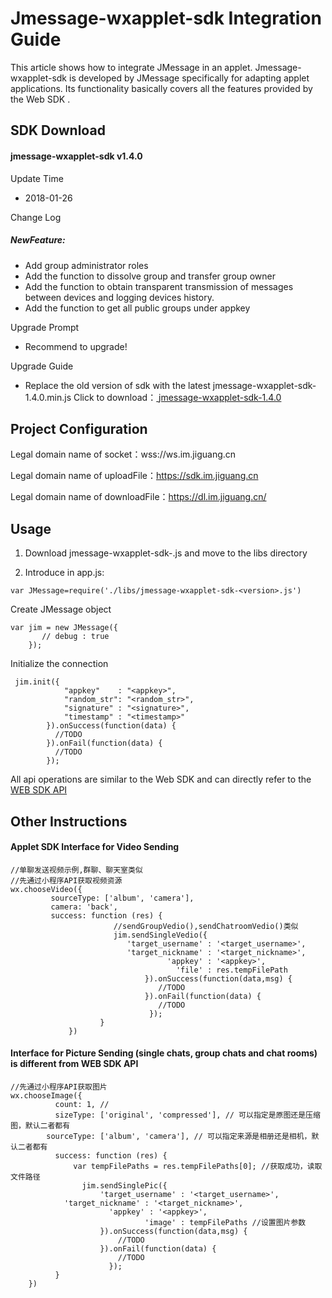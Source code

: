 # Jmessage-wxapplet-sdk Integration Guide

This article shows how to integrate JMessage in an applet. Jmessage-wxapplet-sdk is developed by JMessage specifically for adapting applet applications. Its functionality basically covers all the features provided by the  Web SDK .

## SDK Download

#### jmessage-wxapplet-sdk v1.4.0

Update Time

- 2018-01-26

Change Log

##### NewFeature:

- Add group administrator roles
- Add the function to dissolve group and transfer group owner
- Add the function to obtain transparent transmission of messages between devices and logging devices history.
- Add the function to get all public groups under appkey

Upgrade Prompt

- Recommend to upgrade!

Upgrade Guide

- Replace the old version of sdk with the latest jmessage-wxapplet-sdk-1.4.0.min.js
Click to download：[ jmessage-wxapplet-sdk-1.4.0 ](https://www.jiguang.cn/downloads/server_sdk/im/wxapplet)



## Project Configuration

Legal domain name of socket：wss://ws.im.jiguang.cn

Legal domain name of uploadFile：https://sdk.im.jiguang.cn

Legal domain name of downloadFile：https://dl.im.jiguang.cn/

## Usage

1. Download jmessage-wxapplet-sdk-.js and move to the libs directory

2. Introduce in app.js:


```
var JMessage=require('./libs/jmessage-wxapplet-sdk-<version>.js')
```

Create JMessage object

```
var jim = new JMessage({
       // debug : true
    });
```

Initialize the connection

```
 jim.init({
            "appkey"    : "<appkey>",
            "random_str": "<random_str>",
            "signature" : "<signature>",
            "timestamp" : "<timestamp>"
        }).onSuccess(function(data) {
          //TODO
        }).onFail(function(data) {
          //TODO
        });  
```

All api operations are similar to the Web SDK and can directly refer to the [WEB SDK API](https://docs.jiguang.cn/jmessage/client/im_sdk_js_v2/)

## Other Instructions

#### Applet SDK Interface for Video Sending 

```
//单聊发送视频示例,群聊、聊天室类似
//先通过小程序API获取视频资源
wx.chooseVideo({
         sourceType: ['album', 'camera'],
         camera: 'back',
         success: function (res) {
                       //sendGroupVedio(),sendChatroomVedio()类似
                       jim.sendSingleVedio({
                          'target_username' : '<target_username>',
   			              'target_nickname' : '<target_nickname>',
   		                           'appkey' : '<appkey>',
                                     'file' : res.tempFilePath
                              }).onSuccess(function(data,msg) {
                                 //TODO
                              }).onFail(function(data) {
                                 //TODO
                               });
                    }
             })
```

#### Interface for Picture Sending (single chats, group chats and chat rooms) is different from WEB SDK API

```
//先通过小程序API获取图片
wx.chooseImage({
          count: 1, //
          sizeType: ['original', 'compressed'], // 可以指定是原图还是压缩图，默认二者都有
        sourceType: ['album', 'camera'], // 可以指定来源是相册还是相机，默认二者都有
          success: function (res) {
              var tempFilePaths = res.tempFilePaths[0]; //获取成功，读取文件路径
                jim.sendSinglePic({
                    'target_username' : '<target_username>',
            'target_nickname' : '<target_nickname>',
                      'appkey' : '<appkey>',
                              'image' : tempFilePaths //设置图片参数
                    }).onSuccess(function(data,msg) {
                        //TODO
                    }).onFail(function(data) {
                        //TODO
                      });
          }
    })
```




